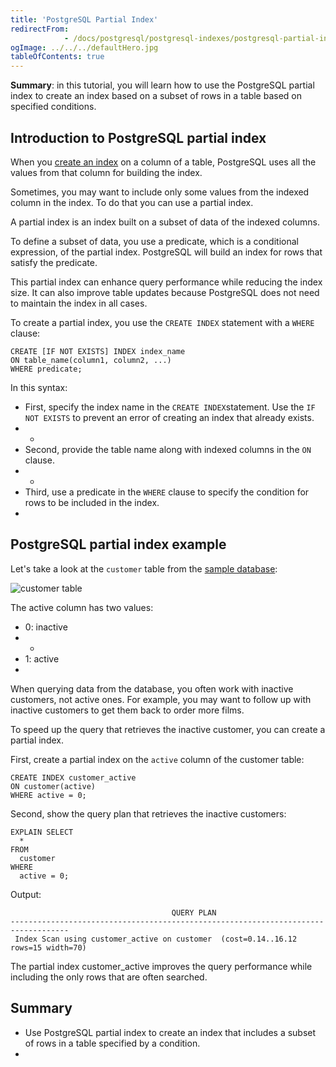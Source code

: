 ```yaml
---
title: 'PostgreSQL Partial Index'
redirectFrom: 
            - /docs/postgresql/postgresql-indexes/postgresql-partial-index/
ogImage: ../../../defaultHero.jpg
tableOfContents: true
---
```


**Summary**: in this tutorial, you will learn how to use the PostgreSQL partial index to create an index based on a subset of rows in a table based on specified conditions.



## Introduction to PostgreSQL partial index



When you [create an index](https://www.postgresqltutorial.com/postgresql-indexes/postgresql-create-index/) on a column of a table, PostgreSQL uses all the values from that column for building the index.



Sometimes, you may want to include only some values from the indexed column in the index. To do that you can use a partial index.



A partial index is an index built on a subset of data of the indexed columns.



To define a subset of data, you use a predicate, which is a conditional expression, of the partial index. PostgreSQL will build an index for rows that satisfy the predicate.



This partial index can enhance query performance while reducing the index size. It can also improve table updates because PostgreSQL does not need to maintain the index in all cases.



To create a partial index, you use the `CREATE INDEX` statement with a `WHERE` clause:



```
CREATE [IF NOT EXISTS] INDEX index_name
ON table_name(column1, column2, ...)
WHERE predicate;
```



In this syntax:



- First, specify the index name in the `CREATE INDEX`statement. Use the `IF NOT EXISTS` to prevent an error of creating an index that already exists.
- -
- Second, provide the table name along with indexed columns in the `ON` clause.
- -
- Third, use a predicate in the `WHERE` clause to specify the condition for rows to be included in the index.
- 


## PostgreSQL partial index example



Let's take a look at the `customer` table from the [sample database](https://www.postgresqltutorial.com/postgresql-getting-started/postgresql-sample-database/):



![customer table](https://www.postgresqltutorial.com/wp-content/uploads/2013/05/customer-table.png)



The active column has two values:



- 0: inactive
- -
- 1: active
- 


When querying data from the database, you often work with inactive customers, not active ones. For example, you may want to follow up with inactive customers to get them back to order more films.



To speed up the query that retrieves the inactive customer, you can create a partial index.



First, create a partial index on the `active` column of the customer table:



```
CREATE INDEX customer_active
ON customer(active)
WHERE active = 0;
```



Second, show the query plan that retrieves the inactive customers:



```
EXPLAIN SELECT
  *
FROM
  customer
WHERE
  active = 0;
```



Output:



```
                                    QUERY PLAN
-----------------------------------------------------------------------------------
 Index Scan using customer_active on customer  (cost=0.14..16.12 rows=15 width=70)
```



The partial index customer_active improves the query performance while including the only rows that are often searched.



## Summary



- Use PostgreSQL partial index to create an index that includes a subset of rows in a table specified by a condition.
- 
